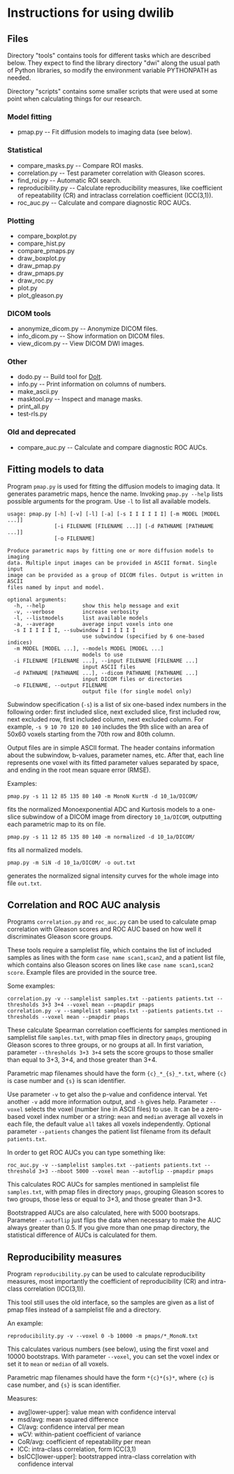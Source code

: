 Instructions for using dwilib
=============================


Files
-----
Directory "tools" contains tools for different tasks which are described below.
They expect to find the library directory "dwi" along the usual path of Python
libraries, so modify the environment variable PYTHONPATH as needed.

Directory "scripts" contains some smaller scripts that were used at some point
when calculating things for our research.

### Model fitting
* pmap.py -- Fit diffusion models to imaging data (see below).

### Statistical
* compare_masks.py -- Compare ROI masks.
* correlation.py -- Test parameter correlation with Gleason scores.
* find_roi.py -- Automatic ROI search.
* reproducibility.py -- Calculate reproducibility measures, like coefficient of
  repeatability (CR) and intraclass correlation coefficient (ICC(3,1)).
* roc_auc.py -- Calculate and compare diagnostic ROC AUCs.

### Plotting
* compare_boxplot.py
* compare_hist.py
* compare_pmaps.py
* draw_boxplot.py
* draw_pmap.py
* draw_pmaps.py
* draw_roc.py
* plot.py
* plot_gleason.py

### DICOM tools
* anonymize_dicom.py -- Anonymize DICOM files.
* info_dicom.py -- Show information on DICOM files.
* view_dicom.py -- View DICOM DWI images.

### Other
* dodo.py -- Build tool for [DoIt](http://pydoit.org/).
* info.py -- Print information on columns of numbers.
* make_ascii.py
* masktool.py -- Inspect and manage masks.
* print_all.py
* test-rls.py

### Old and deprecated
* compare_auc.py -- Calculate and compare diagnostic ROC AUCs.


Fitting models to data
----------------------

Program `pmap.py` is used for fitting the diffusion models to imaging data. It
generates parametric maps, hence the name. Invoking `pmap.py --help` lists
possible arguments for the program. Use `-l` to list all available models.

    usage: pmap.py [-h] [-v] [-l] [-a] [-s I I I I I I] [-m MODEL [MODEL ...]]
                   [-i FILENAME [FILENAME ...]] [-d PATHNAME [PATHNAME ...]]
                   [-o FILENAME]

    Produce parametric maps by fitting one or more diffusion models to imaging
    data. Multiple input images can be provided in ASCII format. Single input
    image can be provided as a group of DICOM files. Output is written in ASCII
    files named by input and model.

    optional arguments:
      -h, --help            show this help message and exit
      -v, --verbose         increase verbosity
      -l, --listmodels      list available models
      -a, --average         average input voxels into one
      -s I I I I I I, --subwindow I I I I I I
                            use subwindow (specified by 6 one-based indices)
      -m MODEL [MODEL ...], --models MODEL [MODEL ...]
                            models to use
      -i FILENAME [FILENAME ...], --input FILENAME [FILENAME ...]
                            input ASCII files
      -d PATHNAME [PATHNAME ...], --dicom PATHNAME [PATHNAME ...]
                            input DICOM files or directories
      -o FILENAME, --output FILENAME
                            output file (for single model only)

Subwindow specification (`-s`) is a list of six one-based index numbers in the
following order: first included slice, next excluded slice, first included row,
next excluded row, first included column, next excluded column. For example,
`-s 9 10 70 120 80 140` includes the 9th slice with an area of 50x60 voxels
starting from the 70th row and 80th column.

Output files are in simple ASCII format. The header contains information about
the subwindow, b-values, parameter names, etc. After that, each line represents
one voxel with its fitted parameter values separated by space, and ending in
the root mean square error (RMSE).

Examples:

    pmap.py -s 11 12 85 135 80 140 -m MonoN KurtN -d 10_1a/DICOM/

fits the normalized Monoexponential ADC and Kurtosis models to a one-slice
subwindow of a DICOM image from directory `10_1a/DICOM`, outputting each
parametric map to its on file.

    pmap.py -s 11 12 85 135 80 140 -m normalized -d 10_1a/DICOM/

fits all normalized models.

    pmap.py -m SiN -d 10_1a/DICOM/ -o out.txt

generates the normalized signal intensity curves for the whole image into file
`out.txt`.


Correlation and ROC AUC analysis
--------------------------------

Programs `correlation.py` and `roc_auc.py` can be used to calculate pmap
correlation with Gleason scores and ROC AUC based on how well it discriminates
Gleason score groups.

These tools require a samplelist file, which contains the list of included
samples as lines with the form `case name scan1,scan2`, and a patient list
file, which contains also Gleason scores on lines like `case name scan1,scan2
score`. Example files are provided in the source tree.

Some examples:

    correlation.py -v --samplelist samples.txt --patients patients.txt --thresholds 3+3 3+4 --voxel mean --pmapdir pmaps
    correlation.py -v --samplelist samples.txt --patients patients.txt --thresholds --voxel mean --pmapdir pmaps

These calculate Spearman correlation coefficients for samples mentioned in
samplelist file `samples.txt`, with pmap files in directory `pmaps`, grouping
Gleason scores to three groups, or no groups at all. In first variation,
parameter `--thresholds 3+3 3+4` sets the score groups to those smaller than
equal to 3+3, 3+4, and those greater than 3+4.

Parametric map filenames should have the form `{c}_*_{s}_*.txt`, where `{c}` is
case number and `{s}` is scan identifier.

Use parameter `-v` to get also the p-value and confidence interval. Yet another
`-v` add more information output, and `-h` gives help. Parameter `--voxel`
selects the voxel (number line in ASCII files) to use. It can be a zero-based
voxel index number or a string: `mean` and `median` average all voxels in each
file, the default value `all` takes all voxels independently. Optional
parameter `--patients` changes the patient list filename from its default
`patients.txt`.

In order to get ROC AUCs you can type something like:

    roc_auc.py -v --samplelist samples.txt --patients patients.txt --threshold 3+3 --nboot 5000 --voxel mean --autoflip --pmapdir pmaps

This calculates ROC AUCs for samples mentioned in samplelist file
`samples.txt`, with pmap files in directory `pmaps`, grouping Gleason scores to
two groups, those less or equal to 3+3, and those greater than 3+3.

Bootstrapped AUCs are also calculated, here with 5000 bootsraps. Parameter
`--autoflip` just flips the data when necessary to make the AUC always greater
than 0.5. If you give more than one pmap directory, the statistical difference
of AUCs is calculated for them.


Reproducibility measures
------------------------

Program `reproducibility.py` can be used to calculate reproducibility measures,
most importantly the coefficient of reproducibility (CR) and intra-class
correlation (ICC(3,1)).

This tool still uses the old interface, so the samples are given as a list of
pmap files instead of a samplelist file and a directory.

An example:

    reproducibility.py -v --voxel 0 -b 10000 -m pmaps/*_MonoN.txt

This calculates various numbers (see below), using the first voxel and 10000
bootstraps. With parameter `--voxel`, you can set the voxel index or set it to
`mean` or `median` of all voxels.

Parametric map filenames should have the form `*{c}*{s}*`, where `{c}` is case
number, and `{s}` is scan identifier.

Measures:

* avg[lower-upper]: value mean with confidence interval
* msd/avg: mean squared difference
* CI/avg: confidence interval per mean
* wCV: within-patient coefficient of variance
* CoR/avg: coefficient of repeatability per mean
* ICC: intra-class correlation, form ICC(3,1)
* bsICC[lower-upper]: bootstrapped intra-class correlation with confidence
interval

